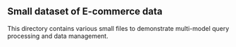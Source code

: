 ## Small dataset of E-commerce data

This directory contains various small files to demonstrate multi-model query processing and data management.